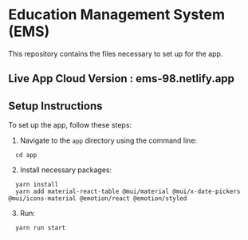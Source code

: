 # Education Management System (EMS)

This repository contains the files necessary to set up for the app.

## Live App Cloud Version : ems-98.netlify.app

## Setup Instructions

To set up the app, follow these steps:

1. Navigate to the `app` directory using the command line:
```
  cd app
```
2. Install necessary packages:
```
  yarn install
  yarn add material-react-table @mui/material @mui/x-date-pickers @mui/icons-material @emotion/react @emotion/styled
```
3. Run:
```
  yarn run start
```
